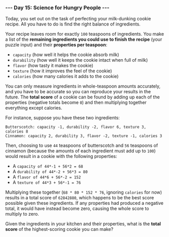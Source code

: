 ### --- Day 15: Science for Hungry People ---

Today, you set out on the task of perfecting your milk-dunking cookie
recipe. All you have to do is find the right balance of ingredients.

Your recipe leaves room for exactly `100` teaspoons of ingredients. You make
a list of the **remaining ingredients you could use to finish the recipe**
(your puzzle input) and their **properties per teaspoon**:

- `capacity` (how well it helps the cookie absorb milk)
- `durability` (how well it keeps the cookie intact when full of milk)
- `flavor` (how tasty it makes the cookie)
- `texture` (how it improves the feel of the cookie)
- `calories` (how many calories it adds to the cookie)

You can only measure ingredients in whole-teaspoon amounts accurately, and
you have to be accurate so you can reproduce your results in the future.
The **total score** of a cookie can be found by adding up each of the
properties (negative totals become `0`) and then multiplying together
everything except calories.

For instance, suppose you have these two ingredients:

```
Butterscotch: capacity -1, durability -2, flavor 6, texture 3, calories 8
Cinnamon: capacity 2, durability 3, flavor -2, texture -1, calories 3
```

Then, choosing to use `44` teaspoons of butterscotch and `56` teaspoons of
cinnamon (because the amounts of each ingredient must add up to `100`) would
result in a cookie with the following properties:

- A `capacity of 44*-1 + 56*2 = 68`
- A `durability of 44*-2 + 56*3 = 80`
- A `flavor of 44*6 + 56*-2 = 152`
- A `texture of 44*3 + 56*-1 = 76`

Multiplying these together (`68 * 80 * 152 * 76`, ignoring `calories` for now)
results in a total score of `62842880`, which happens to be the best score
possible given these ingredients. If any properties had produced a negative
total, it would have instead become zero, causing the whole score to
multiply to zero.

Given the ingredients in your kitchen and their properties, what is the
**total score** of the highest-scoring cookie you can make?

